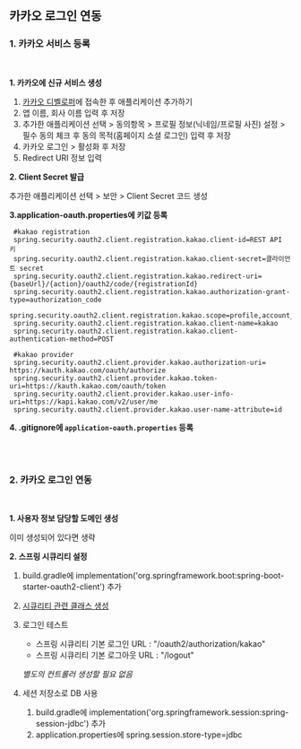 ## 카카오 로그인 연동

### 1. 카카오 서비스 등록
<br>

**1. 카카오에 신규 서비스 생성**

1. [카카오 디벨로퍼](https://developers.kakao.com/console/app)에 접속한 후 애플리케이션 추가하기
2. 앱 이름, 회사 이름 입력 후 저장
3. 추가한 애플리케이션 선택 > 동의항목 > 프로필 정보(닉네임/프로필 사진) 설정 > 필수 동의 체크 후 동의 목적(홈페이지 소셜 로그인) 입력 후 저장
4. 카카오 로그인 > 활성화 후 저장
5. Redirect URI 정보 입력

**2. Client Secret 발급**

추가한 애플리케이션 선택 > 보안 > Client Secret 코드 생성

**3.application-oauth.properties에 키값 등록**

 ```properties
  #kakao registration
  spring.security.oauth2.client.registration.kakao.client-id=REST API 키
  spring.security.oauth2.client.registration.kakao.client-secret=클라이언트 secret
  spring.security.oauth2.client.registration.kakao.redirect-uri={baseUrl}/{action}/oauth2/code/{registrationId}
  spring.security.oauth2.client.registration.kakao.authorization-grant-type=authorization_code
  spring.security.oauth2.client.registration.kakao.scope=profile,account_email
  spring.security.oauth2.client.registration.kakao.client-name=kakao
  spring.security.oauth2.client.registration.kakao.client-authentication-method=POST
  
  #kakao provider
  spring.security.oauth2.client.provider.kakao.authorization-uri= https://kauth.kakao.com/oauth/authorize
  spring.security.oauth2.client.provider.kakao.token-uri=https://kauth.kakao.com/oauth/token
  spring.security.oauth2.client.provider.kakao.user-info-uri=https://kapi.kakao.com/v2/user/me
  spring.security.oauth2.client.provider.kakao.user-name-attribute=id

```

**4. .gitignore에 `application-oauth.properties` 등록**

<br>
<br>

### 2. 카카오 로그인 연동
<br>

**1. 사용자 정보 담당할 도메인 생성**

이미 생성되어 있다면 생략

**2. 스프링 시큐리티 설정**

1. build.gradle에 implementation('org.springframework.boot:spring-boot-starter-oauth2-client') 추가
2. [시큐리티 관련 클래스 생성](./config/auth/)

3. 로그인 테스트
    - 스프링 시큐리티 기본 로그인 URL : "/oauth2/authorization/kakao"
    - 스프링 시큐리티 기본 로그아웃 URL : "/logout"
    
    *별도의 컨트롤러 생성할 필요 없음*
4. 세션 저장소로 DB 사용
    1. build.gradle에 implementation('org.springframework.session:spring-session-jdbc') 추가
    2. application.properties에 spring.session.store-type=jdbc 
